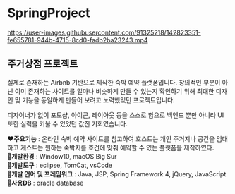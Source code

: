 # SpringProject



https://user-images.githubusercontent.com/91325218/142823351-fe655781-944b-4715-8cd0-fadb2ba23243.mp4

## 주거상점 프로젝트

실제로 존재하는 Airbnb 기반으로 제작한 숙박 예약 플랫폼입니다.
창의적인 부분이 아닌 이미 존재하는 사이트를 얼마나 비슷하게 만들 수 있는지 확인하기 위해 최대한 디자인 및 기능을 동일하게 만들어 보려고 노력했었던 프로젝트입니다.

디자이너가 없이 포토샵, 아이콘, 레이아웃 등을 스스로 함으로 백엔드 뿐만 아니라 UI 또한 실력을 키울 수 있었던 값진 기회였습니다.

:heart:**주요기능** : 온라인 숙박 예약 사이트를 참고하여 호스트는 개인 주거지나 공간을 임대하고 게스트는 원하는 숙박지를 조건에 맞춰 예약할 수 있는 플랫폼을 제작하였다.<br>
:orange_heart:**개발환경** : Window10, macOS Big Sur<br>
:yellow_heart:**개발도구** : eclipse, TomCat, vsCode<br>
:purple_heart:**개발 언어 및 프레임워크** : Java, JSP, Spring Framework 4, jQuery, JavaScript<br>
:blue_heart:**사용DB** : oracle database<br>
